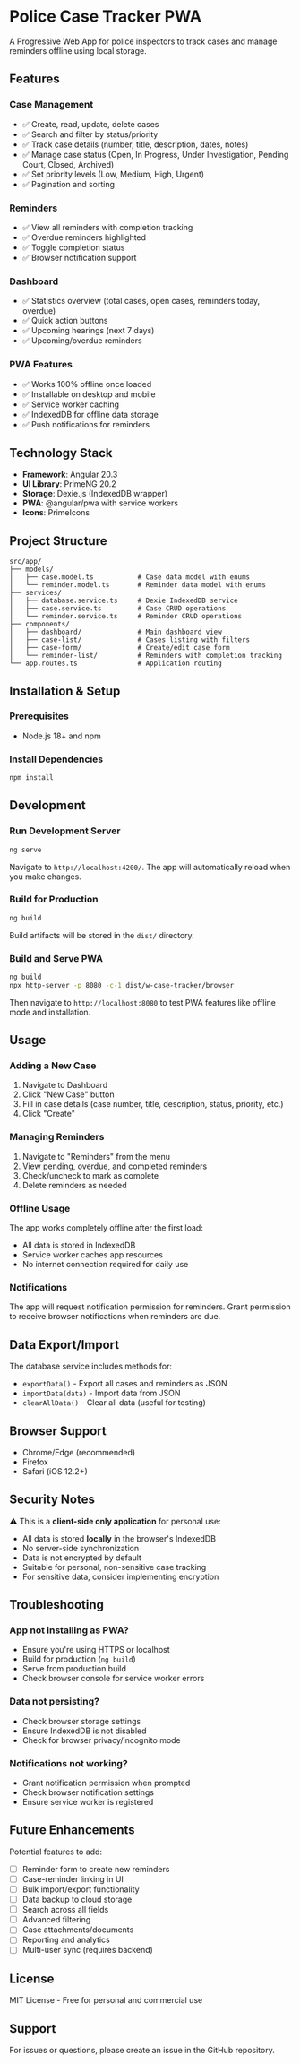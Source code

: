 # Police Case Tracker PWA

A Progressive Web App for police inspectors to track cases and manage reminders offline using local storage.

## Features

### Case Management
- ✅ Create, read, update, delete cases
- ✅ Search and filter by status/priority
- ✅ Track case details (number, title, description, dates, notes)
- ✅ Manage case status (Open, In Progress, Under Investigation, Pending Court, Closed, Archived)
- ✅ Set priority levels (Low, Medium, High, Urgent)
- ✅ Pagination and sorting

### Reminders
- ✅ View all reminders with completion tracking
- ✅ Overdue reminders highlighted
- ✅ Toggle completion status
- ✅ Browser notification support

### Dashboard
- ✅ Statistics overview (total cases, open cases, reminders today, overdue)
- ✅ Quick action buttons
- ✅ Upcoming hearings (next 7 days)
- ✅ Upcoming/overdue reminders

### PWA Features
- ✅ Works 100% offline once loaded
- ✅ Installable on desktop and mobile
- ✅ Service worker caching
- ✅ IndexedDB for offline data storage
- ✅ Push notifications for reminders

## Technology Stack

- **Framework**: Angular 20.3
- **UI Library**: PrimeNG 20.2
- **Storage**: Dexie.js (IndexedDB wrapper)
- **PWA**: @angular/pwa with service workers
- **Icons**: PrimeIcons

## Project Structure

```
src/app/
├── models/
│   ├── case.model.ts           # Case data model with enums
│   └── reminder.model.ts       # Reminder data model with enums
├── services/
│   ├── database.service.ts     # Dexie IndexedDB service
│   ├── case.service.ts         # Case CRUD operations
│   └── reminder.service.ts     # Reminder CRUD operations
├── components/
│   ├── dashboard/              # Main dashboard view
│   ├── case-list/              # Cases listing with filters
│   ├── case-form/              # Create/edit case form
│   └── reminder-list/          # Reminders with completion tracking
└── app.routes.ts               # Application routing
```

## Installation & Setup

### Prerequisites
- Node.js 18+ and npm

### Install Dependencies
```bash
npm install
```

## Development

### Run Development Server
```bash
ng serve
```

Navigate to `http://localhost:4200/`. The app will automatically reload when you make changes.

### Build for Production
```bash
ng build
```

Build artifacts will be stored in the `dist/` directory.

### Build and Serve PWA
```bash
ng build
npx http-server -p 8080 -c-1 dist/w-case-tracker/browser
```

Then navigate to `http://localhost:8080` to test PWA features like offline mode and installation.

## Usage

### Adding a New Case
1. Navigate to Dashboard
2. Click "New Case" button
3. Fill in case details (case number, title, description, status, priority, etc.)
4. Click "Create"

### Managing Reminders
1. Navigate to "Reminders" from the menu
2. View pending, overdue, and completed reminders
3. Check/uncheck to mark as complete
4. Delete reminders as needed

### Offline Usage
The app works completely offline after the first load:
- All data is stored in IndexedDB
- Service worker caches app resources
- No internet connection required for daily use

### Notifications
The app will request notification permission for reminders. Grant permission to receive browser notifications when reminders are due.

## Data Export/Import

The database service includes methods for:
- `exportData()` - Export all cases and reminders as JSON
- `importData(data)` - Import data from JSON
- `clearAllData()` - Clear all data (useful for testing)

## Browser Support

- Chrome/Edge (recommended)
- Firefox
- Safari (iOS 12.2+)

## Security Notes

⚠️ This is a **client-side only application** for personal use:
- All data is stored **locally** in the browser's IndexedDB
- No server-side synchronization
- Data is not encrypted by default
- Suitable for personal, non-sensitive case tracking
- For sensitive data, consider implementing encryption

## Troubleshooting

### App not installing as PWA?
- Ensure you're using HTTPS or localhost
- Build for production (`ng build`)
- Serve from production build
- Check browser console for service worker errors

### Data not persisting?
- Check browser storage settings
- Ensure IndexedDB is not disabled
- Check for browser privacy/incognito mode

### Notifications not working?
- Grant notification permission when prompted
- Check browser notification settings
- Ensure service worker is registered

## Future Enhancements

Potential features to add:
- [ ] Reminder form to create new reminders
- [ ] Case-reminder linking in UI
- [ ] Bulk import/export functionality
- [ ] Data backup to cloud storage
- [ ] Search across all fields
- [ ] Advanced filtering
- [ ] Case attachments/documents
- [ ] Reporting and analytics
- [ ] Multi-user sync (requires backend)

## License

MIT License - Free for personal and commercial use

## Support

For issues or questions, please create an issue in the GitHub repository.
